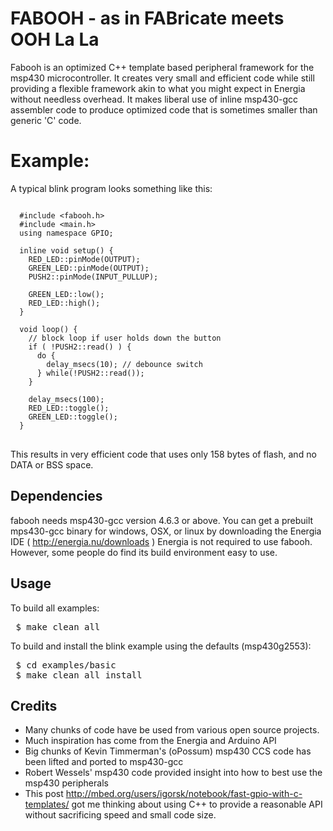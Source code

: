 FABOOH - as in FABricate meets OOH La La
========================================
Fabooh is an optimized C++ template based peripheral framework for the
msp430 microcontroller.  It creates very small and efficient code while
still providing a flexible framework akin to what you might expect in
Energia without needless overhead.  It makes liberal use of inline
msp430-gcc assembler code to produce optimized code that is sometimes
smaller than generic 'C' code.

Example:
========
A typical blink program looks something like this:

<pre>
<code>
  #include &lt;fabooh.h>
  #include &lt;main.h>
  using namespace GPIO;
  
  inline void setup() {
    RED_LED::pinMode(OUTPUT);
    GREEN_LED::pinMode(OUTPUT);
    PUSH2::pinMode(INPUT_PULLUP);
    
    GREEN_LED::low();
    RED_LED::high();
  }
  
  void loop() {
    // block loop if user holds down the button
    if ( !PUSH2::read() ) {
      do {
        delay_msecs(10); // debounce switch
      } while(!PUSH2::read());
    }
    
    delay_msecs(100);
    RED_LED::toggle();
    GREEN_LED::toggle();
  }
</code>
</pre>

This results in very efficient code that uses only 158 bytes of flash, and no DATA or BSS space.

Dependencies
------------

fabooh needs msp430-gcc version 4.6.3 or above. You can get a prebuilt mps430-gcc
binary for windows, OSX, or linux by downloading the Energia IDE ( http://energia.nu/downloads )
Energia is not required to use fabooh. However, some people do find its build environment easy
to use.

Usage
-----

To build all examples:
<pre>
 $ make clean all 
</pre>

To build and install the blink example using the defaults (msp430g2553):
<pre>
 $ cd examples/basic 
 $ make clean all install
</pre>

Credits
-------

* Many chunks of code have be used from various open source projects.
* Much inspiration has come from the Energia and Arduino API
* Big chunks of Kevin Timmerman's (oPossum) msp430 CCS code has been lifted and ported to msp430-gcc
* Robert Wessels' msp430 code provided insight into how to best use the msp430 peripherals
* This post http://mbed.org/users/igorsk/notebook/fast-gpio-with-c-templates/ got me thinking about
using C++ to provide a reasonable API without sacrificing speed and small code size.
